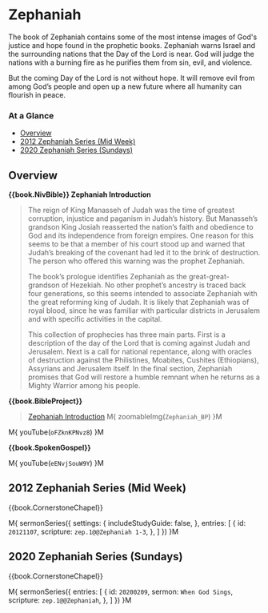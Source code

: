 # Zephaniah

The book of Zephaniah contains some of the most intense images of
God's justice and hope found in the prophetic books. Zephaniah warns
Israel and the surrounding nations that the Day of the Lord is
near. God will judge the nations with a burning fire as he purifies
them from sin, evil, and violence.

But the coming Day of the Lord is not without hope. It will remove
evil from among God’s people and open up a new future where all
humanity can flourish in peace.


### At a Glance

- [Overview](#overview)
- [2012 Zephaniah Series (Mid Week)](#2012-zephaniah-series-mid-week)
- [2020 Zephaniah Series (Sundays)](#2020-zephaniah-series-sundays)


## Overview

**{{book.NivBible}} Zephaniah Introduction**

> The reign of King Manasseh of Judah was the time of greatest
> corruption, injustice and paganism in Judah’s history. But Manasseh’s
> grandson King Josiah reasserted the nation’s faith and obedience to
> God and its independence from foreign empires. One reason for this
> seems to be that a member of his court stood up and warned that
> Judah’s breaking of the covenant had led it to the brink of
> destruction. The person who offered this warning was the prophet
> Zephaniah.
> 
> The book’s prologue identifies Zephaniah as the great-great-grandson
> of Hezekiah. No other prophet’s ancestry is traced back four
> generations, so this seems intended to associate Zephaniah with the
> great reforming king of Judah. It is likely that Zephaniah was of
> royal blood, since he was familiar with particular districts in
> Jerusalem and with specific activities in the capital.
> 
> This collection of prophecies has three main parts. First is a
> description of the day of the Lord that is coming against Judah and
> Jerusalem. Next is a call for national repentance, along with oracles
> of destruction against the Philistines, Moabites, Cushites
> (Ethiopians), Assyrians and Jerusalem itself. In the final section,
> Zephaniah promises that God will restore a humble remnant when he
> returns as a Mighty Warrior among his people.


**{{book.BibleProject}}**

> [Zephaniah Introduction](https://bibleproject.com/explore/video/zephaniah/)
M{ zoomableImg(`Zephaniah_BP`) }M

M{ youTube(`oFZknKPNvz8`) }M


**{{book.SpokenGospel}}**

M{ youTube(`eENvjSouW9Y`) }M




## 2012 Zephaniah Series (Mid Week)

{{book.CornerstoneChapel}}

M{ sermonSeries({
  settings: {
    includeStudyGuide: false,
  },
  entries: [
    { id: `20121107`, scripture: `zep.1@@Zephaniah 1-3`, },
  ]
}) }M




## 2020 Zephaniah Series (Sundays)

{{book.CornerstoneChapel}}

M{ sermonSeries({
  entries: [
    { id: `20200209`, sermon: `When God Sings`, scripture: `zep.1@@Zephaniah`, },
  ]
}) }M
